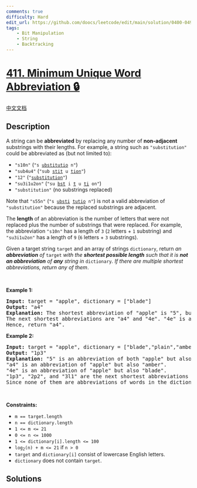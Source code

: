 ```yaml
---
comments: true
difficulty: Hard
edit_url: https://github.com/doocs/leetcode/edit/main/solution/0400-0499/0411.Minimum%20Unique%20Word%20Abbreviation/README_EN.md
tags:
    - Bit Manipulation
    - String
    - Backtracking
---
```


# [411. Minimum Unique Word Abbreviation 🔒](https://leetcode.com/problems/minimum-unique-word-abbreviation)

[中文文档](/solution/0400-0499/0411.Minimum%20Unique%20Word%20Abbreviation/README.md)

## Description

<p>A string can be <strong>abbreviated</strong> by replacing any number of <strong>non-adjacent</strong> substrings with their lengths. For example, a string such as <code>&quot;substitution&quot;</code> could be abbreviated as (but not limited to):</p>

<ul>
	<li><code>&quot;s10n&quot;</code> (<code>&quot;s <u>ubstitutio</u> n&quot;</code>)</li>
	<li><code>&quot;sub4u4&quot;</code> (<code>&quot;sub <u>stit</u> u <u>tion</u>&quot;</code>)</li>
	<li><code>&quot;12&quot;</code> (<code>&quot;<u>substitution</u>&quot;</code>)</li>
	<li><code>&quot;su3i1u2on&quot;</code> (<code>&quot;su <u>bst</u> i <u>t</u> u <u>ti</u> on&quot;</code>)</li>
	<li><code>&quot;substitution&quot;</code> (no substrings replaced)</li>
</ul>

<p>Note that <code>&quot;s55n&quot;</code> (<code>&quot;s <u>ubsti</u> <u>tutio</u> n&quot;</code>) is not a valid abbreviation of <code>&quot;substitution&quot;</code> because the replaced substrings are adjacent.</p>

<p>The <strong>length</strong> of an abbreviation is the number of letters that were not replaced plus the number of substrings that were replaced. For example, the abbreviation <code>&quot;s10n&quot;</code> has a length of <code>3</code> (<code>2</code> letters + <code>1</code> substring) and <code>&quot;su3i1u2on&quot;</code> has a length of <code>9</code> (<code>6</code> letters + <code>3</code> substrings).</p>

<p>Given a target string <code>target</code> and an array of strings <code>dictionary</code>, return <em>an <strong>abbreviation</strong> of </em><code>target</code><em> with the <strong>shortest possible length</strong> such that it is <strong>not an abbreviation</strong> of <strong>any</strong> string in </em><code>dictionary</code><em>. If there are multiple shortest abbreviations, return any of them</em>.</p>

<p>&nbsp;</p>
<p><strong class="example">Example 1:</strong></p>

<pre>
<strong>Input:</strong> target = &quot;apple&quot;, dictionary = [&quot;blade&quot;]
<strong>Output:</strong> &quot;a4&quot;
<strong>Explanation:</strong> The shortest abbreviation of &quot;apple&quot; is &quot;5&quot;, but this is also an abbreviation of &quot;blade&quot;.
The next shortest abbreviations are &quot;a4&quot; and &quot;4e&quot;. &quot;4e&quot; is an abbreviation of blade while &quot;a4&quot; is not.
Hence, return &quot;a4&quot;.
</pre>

<p><strong class="example">Example 2:</strong></p>

<pre>
<strong>Input:</strong> target = &quot;apple&quot;, dictionary = [&quot;blade&quot;,&quot;plain&quot;,&quot;amber&quot;]
<strong>Output:</strong> &quot;1p3&quot;
<strong>Explanation:</strong> &quot;5&quot; is an abbreviation of both &quot;apple&quot; but also every word in the dictionary.
&quot;a4&quot; is an abbreviation of &quot;apple&quot; but also &quot;amber&quot;.
&quot;4e&quot; is an abbreviation of &quot;apple&quot; but also &quot;blade&quot;.
&quot;1p3&quot;, &quot;2p2&quot;, and &quot;3l1&quot; are the next shortest abbreviations of &quot;apple&quot;.
Since none of them are abbreviations of words in the dictionary, returning any of them is correct.
</pre>

<p>&nbsp;</p>
<p><strong>Constraints:</strong></p>

<ul>
	<li><code>m == target.length</code></li>
	<li><code>n == dictionary.length</code></li>
	<li><code>1 &lt;= m &lt;= 21</code></li>
	<li><code>0 &lt;= n &lt;= 1000</code></li>
	<li><code>1 &lt;= dictionary[i].length &lt;= 100</code></li>
	<li><code>log<sub>2</sub>(n) + m &lt;= 21</code> if <code>n &gt; 0</code></li>
	<li><code>target</code> and <code>dictionary[i]</code> consist of lowercase English letters.</li>
	<li><code>dictionary</code> does not contain <code>target</code>.</li>
</ul>

## Solutions

<!-- end -->
